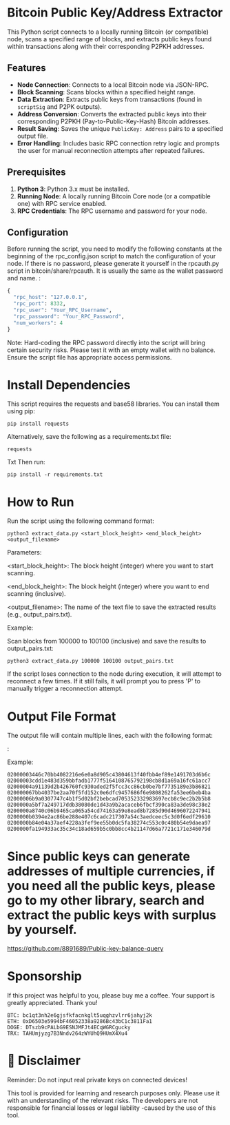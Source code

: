 # Bitcoin Public Key/Address Extractor

This Python script connects to a locally running Bitcoin (or compatible) node, scans a specified range of blocks, and extracts public keys found within transactions along with their corresponding P2PKH addresses.

## Features

*   **Node Connection**: Connects to a local Bitcoin node via JSON-RPC.
*   **Block Scanning**: Scans blocks within a specified height range.
*   **Data Extraction**: Extracts public keys from transactions (found in `scriptSig` and P2PK outputs).
*   **Address Conversion**: Converts the extracted public keys into their corresponding P2PKH (Pay-to-Public-Key-Hash) Bitcoin addresses.
*   **Result Saving**: Saves the unique `PublicKey: Address` pairs to a specified output file.
*   **Error Handling**: Includes basic RPC connection retry logic and prompts the user for manual reconnection attempts after repeated failures.

## Prerequisites

1.  **Python 3**: Python 3.x must be installed.
2.  **Running Node**: A locally running Bitcoin Core node (or a compatible one) with RPC service enabled.
3.  **RPC Credentials**: The RPC username and password for your node.

## Configuration

Before running the script, you need to modify the following constants at the beginning of the rpc_config.json script to match the configuration of your node. If there is no password, please generate it yourself in the rpcauth.py script in bitcoin/share/rpcauth. It is usually the same as the wallet password and name. :
```python
{
  "rpc_host": "127.0.0.1",
  "rpc_port": 8332,
  "rpc_user": "Your_RPC_Username",
  "rpc_password": "Your_RPC_Password",
  "num_workers": 4
}

```

Note: Hard-coding the RPC password directly into the script will bring certain security risks. Please test it with an empty wallet with no balance. Ensure the script file has appropriate access permissions.

# Install Dependencies
This script requires the requests and base58 libraries. You can install them using pip:

```
pip install requests
```

Alternatively, save the following as a requirements.txt file:
```
requests
```

Txt
Then run:
```
pip install -r requirements.txt
```
# How to Run

Run the script using the following command format:
```
python3 extract_data.py <start_block_height> <end_block_height> <output_filename>
```

Parameters:

<start_block_height>: The block height (integer) where you want to start scanning.

<end_block_height>: The block height (integer) where you want to end scanning (inclusive).

<output_filename>: The name of the text file to save the extracted results (e.g., output_pairs.txt).

Example:

Scan blocks from 100000 to 100100 (inclusive) and save the results to output_pairs.txt:
```
python3 extract_data.py 100000 100100 output_pairs.txt
```

If the script loses connection to the node during execution, it will attempt to reconnect a few times. If it still fails, it will prompt you to press 'P' to manually trigger a reconnection attempt.

# Output File Format
The output file will contain multiple lines, each with the following format:

<Hexadecimal PublicKey>: <Corresponding Bitcoin Address>


Example:
```
02000003446c70bb4082216e6e0a8d905c43804613f40fbb4ef89e1491703d6b6c
02000003cdd1e483d359bbfadb1777f5164108765792198cb8d1a69a16fc61acc7
02000004a91139d2b426760fc930aded2f5fcc3cc86cb0be7bf7735189e3b86821
020000067bb4037be2aa70f5fd152c0e6dfc9457686f6e9808262fa53ee6beb4ba
02000006b9a0307747c4b1f5d02bf2bebcad705352332983697ecb8c9ec2b2b5b8
0200000a5bf7a249717ddb38080de1d43a9b2acaceb6fbcf390ca83a3de98c38e2
0200000a8740c06b9465ca065a54cd74163a59e8ead8b7285d90d4696072247941
0200000b0394e2ac86be288e407c6cadc217307a54c3aedceec5c3d0f6edf29610
0200000b84e04a37aef4228a3fef9ee55b0dc5fa38274c553c0c480b54e9daea97
0200000fa194933ac35c34c18ad659b5c0bb8cc4b21147d66a7721c171e346079d
```
# Since public keys can generate addresses of multiple currencies, if you need all the public keys, please go to my other library, search and extract the public keys with surplus by yourself.
https://github.com/8891689/Public-key-balance-query


# Sponsorship
If this project was helpful to you, please buy me a coffee. Your support is greatly appreciated. Thank you!
```
BTC: bc1qt3nh2e6gjsfkfacnkglt5uqghzvlrr6jahyj2k
ETH: 0xD6503e5994bF46052338a9286Bc43bC1c3811Fa1
DOGE: DTszb9cPALbG9ESNJMFJt4ECqWGRCgucky
TRX: TAHUmjyzg7B3Nndv264zWYUhQ9HUmX4Xu4
```

# 📜 Disclaimer
Reminder: Do not input real private keys on connected devices!

This tool is provided for learning and research purposes only. Please use it with an understanding of the relevant risks. The developers are not responsible for financial losses or legal liability -caused by the use of this tool.

